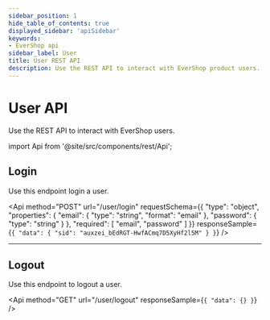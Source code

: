 ```yaml
---
sidebar_position: 1
hide_table_of_contents: true
displayed_sidebar: 'apiSidebar'
keywords:
- EverShop api
sidebar_label: User
title: User REST API
description: Use the REST API to interact with EverShop product users. Create, update, delete, and get users.
---
```


# User API

Use the REST API to interact with EverShop users.

import Api from '@site/src/components/rest/Api';

## Login

Use this endpoint login a user.

<Api
  method="POST"
  url="/user/login"
  requestSchema={{
  "type": "object",
  "properties": {
    "email": {
      "type": "string",
      "format": "email"
    },
    "password": {
      "type": "string"
    }
  },
  "required": [
    "email",
    "password"
  ]
}}
  responseSample={`{
  "data": {
    "sid": "auxzei_bEdRGT-HwfACmq7D5XyHf2l5M"
  }
}`}
 />

<hr/>

 ## Logout

Use this endpoint to logout a user.

<Api
  method="GET"
  url="/user/logout"
  responseSample={`{
  "data": {}
}`}
 />
